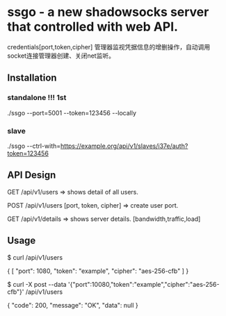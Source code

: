 # ssgo - a new shadowsocks server that controlled with web API.

credentials[port,token,cipher] 管理器监视凭据信息的增删操作，自动调用socket连接管理器创建、关闭net监听。



## Installation

### standalone !!! 1st

./ssgo --port=5001 --token=123456 --locally

### slave

./ssgo --ctrl-with=https://example.org/api/v1/slaves/i37e/auth?token=123456

## API Design


GET     /api/v1/users => shows detail of all users.

POST    /api/v1/users [port, token, cipher] => create user port.

GET     /api/v1/details => shows server details. [bandwidth,traffic,load]


## Usage

$ curl /api/v1/users

{
    [
        "port": 1080,
        "token": "example",
        "cipher": "aes-256-cfb"
    ]
}

$ curl -X post --data '{"port":10080,"token":"example","cipher":"aes-256-cfb"}' /api/v1/users

{
    "code": 200,
    "message": "OK",
    "data": null
}